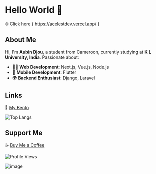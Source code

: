 # Hello World 👋  
🌐 Click here  { https://acelestdev.vercel.app/ }
 
## About Me  
Hi, I'm **Aubin Djou**, a student from Cameroon, currently studying at **K L University, India**. Passionate about:  
- 👨‍💻 **Web Development**: Next.js, Vue.js, Node.js  
- 📱 **Mobile Development**: Flutter  
- 🌍 **Backend Enthusiast**: Django, Laravel  

## Links  
🔗 [My Bento](https://bento.me/aubindjou)

![Top Langs](https://github-readme-stats.vercel.app/api/top-langs/?username=acelest&layout=compact)

## Support Me  
☕ [Buy Me a Coffee](https://buymeacoffee.com/acelestcode)  

![Profile Views](https://komarev.com/ghpvc/?username=acelest&color=yellow)

![image](https://github.com/user-attachments/assets/5a8def61-a658-48fd-b3e8-7382a4f08995)

